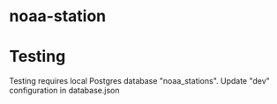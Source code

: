 # noaa-station



# Testing

Testing requires local Postgres database "noaa_stations".   Update "dev" configuration in database.json

